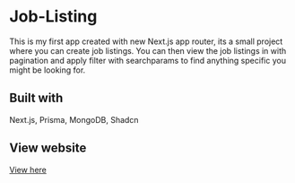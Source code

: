 # Job-Listing

This is my first app created with new Next.js app router, its a small project where you can create job listings.
You can then view the job listings in with pagination and apply filter with searchparams to find anything specific you might be looking for.

## Built with

Next.js, Prisma, MongoDB, Shadcn

## View website

<a href="https://job-listing-rho.vercel.app/" target="_blank">View here</a>
